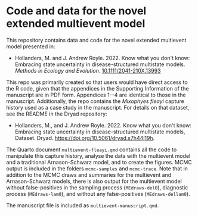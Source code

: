 # Code and data for the novel extended multievent model

This repository contains data and code for the novel extended multievent model presented in:

  - Hollanders, M. and J. Andrew Royle. 2022. Know what you don't know: Embracing state uncertainty in disease-structured multistate models. *Methods in Ecology and Evolution*. [10.1111/2041-210X.13993](http://doi.org/10.1111/2041-210X.13993)

This repo was primarily created so that users would have direct access to the R code, given that the appendices in the Supporting Information of the manuscript are in PDF form. Appendices 1--4 are identical to those in the manuscript. Additionally, the repo contains the *Mixophyes fleayi* capture history used as a case study in the manuscript. For details on that dataset, see the README in the Dryad repository:

  - Hollanders, M., and J. Andrew Royle. 2022. Know what you don't know: Embracing state uncertainty in disease-structured multistate models, Dataset. Dryad. https://doi.org/10.5061/dryad.s7h44j19h.

The Quarto document `multievent-fleayi.qmd` contains all the code to manipulate this capture history, analyse the data with the multievent model and a traditional Arnason-Schwarz model, and to create the figures. MCMC output is included in the folders `mcmc-samples` and `mcmc-trace`. Note that in addition to the MCMC draws and summaries for the multievent and Arnason-Schwarz models, there is also output for the multievent model without false-positives in the sampling process (`MEdraws-del0`), diagnostic process (`MEdraws-lam0`), and without any false-positives (`MEdraws-dellam0`).

The manuscript file is included as `multievent-manuscript.qmd`.
